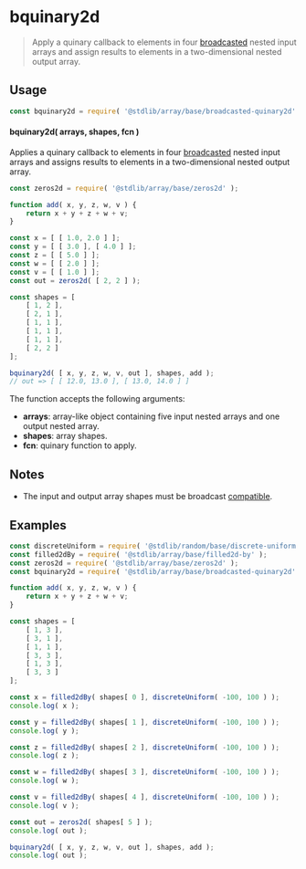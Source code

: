 <!--

@license Apache-2.0

Copyright (c) 2023 The Stdlib Authors.

Licensed under the Apache License, Version 2.0 (the "License");
you may not use this file except in compliance with the License.
You may obtain a copy of the License at

   http://www.apache.org/licenses/LICENSE-2.0

Unless required by applicable law or agreed to in writing, software
distributed under the License is distributed on an "AS IS" BASIS,
WITHOUT WARRANTIES OR CONDITIONS OF ANY KIND, either express or implied.
See the License for the specific language governing permissions and
limitations under the License.

-->

# bquinary2d

> Apply a quinary callback to elements in four [broadcasted][@stdlib/array/base/broadcast-array] nested input arrays and assign results to elements in a two-dimensional nested output array.

<section class="intro">

</section>

<!-- /.intro -->

<section class="usage">

## Usage

```javascript
const bquinary2d = require( '@stdlib/array/base/broadcasted-quinary2d' );
```

#### bquinary2d( arrays, shapes, fcn )

Applies a quinary callback to elements in four [broadcasted][@stdlib/array/base/broadcast-array] nested input arrays and assigns results to elements in a two-dimensional nested output array.

```javascript
const zeros2d = require( '@stdlib/array/base/zeros2d' );

function add( x, y, z, w, v ) {
    return x + y + z + w + v;
}

const x = [ [ 1.0, 2.0 ] ];
const y = [ [ 3.0 ], [ 4.0 ] ];
const z = [ [ 5.0 ] ];
const w = [ [ 2.0 ] ];
const v = [ [ 1.0 ] ];
const out = zeros2d( [ 2, 2 ] );

const shapes = [
    [ 1, 2 ],
    [ 2, 1 ],
    [ 1, 1 ],
    [ 1, 1 ],
    [ 1, 1 ],
    [ 2, 2 ]
];

bquinary2d( [ x, y, z, w, v, out ], shapes, add );
// out => [ [ 12.0, 13.0 ], [ 13.0, 14.0 ] ]
```

The function accepts the following arguments:

-   **arrays**: array-like object containing five input nested arrays and one output nested array.
-   **shapes**: array shapes.
-   **fcn**: quinary function to apply.

</section>

<!-- /.usage -->

<section class="notes">

## Notes

-   The input and output array shapes must be broadcast [compatible][@stdlib/ndarray/base/broadcast-shapes].

</section>

<!-- /.notes -->

<section class="examples">

## Examples

<!-- eslint no-undef: "error" -->

```javascript
const discreteUniform = require( '@stdlib/random/base/discrete-uniform' ).factory;
const filled2dBy = require( '@stdlib/array/base/filled2d-by' );
const zeros2d = require( '@stdlib/array/base/zeros2d' );
const bquinary2d = require( '@stdlib/array/base/broadcasted-quinary2d' );

function add( x, y, z, w, v ) {
    return x + y + z + w + v;
}

const shapes = [
    [ 1, 3 ],
    [ 3, 1 ],
    [ 1, 1 ],
    [ 3, 3 ],
    [ 1, 3 ],
    [ 3, 3 ]
];

const x = filled2dBy( shapes[ 0 ], discreteUniform( -100, 100 ) );
console.log( x );

const y = filled2dBy( shapes[ 1 ], discreteUniform( -100, 100 ) );
console.log( y );

const z = filled2dBy( shapes[ 2 ], discreteUniform( -100, 100 ) );
console.log( z );

const w = filled2dBy( shapes[ 3 ], discreteUniform( -100, 100 ) );
console.log( w );

const v = filled2dBy( shapes[ 4 ], discreteUniform( -100, 100 ) );
console.log( v );

const out = zeros2d( shapes[ 5 ] );
console.log( out );

bquinary2d( [ x, y, z, w, v, out ], shapes, add );
console.log( out );
```

</section>

<!-- /.examples -->

<!-- Section for related `stdlib` packages. Do not manually edit this section, as it is automatically populated. -->

<section class="related">

</section>

<!-- /.related -->

<!-- Section for all links. Make sure to keep an empty line after the `section` element and another before the `/section` close. -->

<section class="links">

[@stdlib/array/base/broadcast-array]: https://github.com/stdlib-js/stdlib/tree/develop/lib/node_modules/%40stdlib/array/base/broadcast-array

[@stdlib/ndarray/base/broadcast-shapes]: https://github.com/stdlib-js/stdlib/tree/develop/lib/node_modules/%40stdlib/ndarray/base/broadcast-shapes

</section>

<!-- /.links -->
